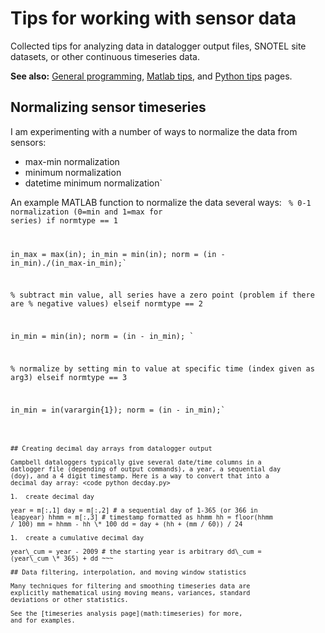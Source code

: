# Tips for working with sensor data

Collected tips for analyzing data in datalogger output files, SNOTEL
site datasets, or other continuous timeseries data.

 **See also:** [General programming](programming),
        [Matlab tips](matlabtips), and [Python
        tips](pythontips) pages.

## Normalizing sensor timeseries

I am experimenting with a number of ways to normalize the data from
sensors:

* max-min normalization
* minimum normalization
* datetime minimum normalization`

An example MATLAB function to normalize the data several ways:
<code matlab normalize.m> % 0-1 normalization (0=min and 1=max for
series) if normtype == 1

  in_max = max(in);
  in_min = min(in);
  norm = (in - in_min)./(in_max-in_min);`

% subtract min value, all series have a zero point (problem if there are
% negative values) elseif normtype == 2

  in_min = min(in);
  norm = (in - in_min);
  `

% normalize by setting min to value at specific time (index given as
arg3) elseif normtype == 3

  in_min = in(varargin{1});
  norm = (in - in_min);`

~~~

## Creating decimal day arrays from datalogger output

Campbell dataloggers typically give several date/time columns in a
datlogger file (depending of output commands), a year, a sequential day
(doy), and a 4 digit timestamp. Here is a way to convert that into a
decimal day array: <code python decday.py>

1.  create decimal day

year = m[:,1] day = m[:,2] # a sequential day of 1-365 (or 366 in
leapyear) hhmm = m[:,3] # timestamp formatted as hhmm hh = floor(hhmm
/ 100) mm = hhmm - hh \* 100 dd = day + (hh + (mm / 60)) / 24

1.  create a cumulative decimal day

year\_cum = year - 2009 # the starting year is arbitrary dd\_cum =
(year\_cum \* 365) + dd ~~~

## Data filtering, interpolation, and moving window statistics

Many techniques for filtering and smoothing timeseries data are
explicitly mathematical using moving means, variances, standard
deviations or other statistics.

See the [timeseries analysis page](math:timeseries) for more,
and for examples.
